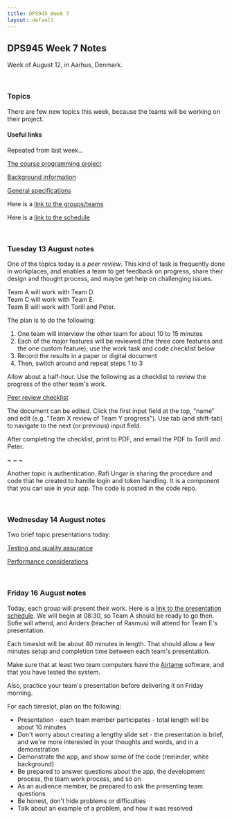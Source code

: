 ```yaml
---
title: DPS945 Week 7
layout: default
---
```


## DPS945 Week 7 Notes

Week of August 12, in Aarhus, Denmark. 

<br>

### Topics

There are few new topics this week, because the teams will be working on their project. 

#### Useful links

Repeated from last week...

[The course programming project](/graded-work/moves-project-intro)

[Background information](/graded-work/moves-project-background)

[General specifications](/graded-work/moves-project-general-specs)

Here is a [link to the groups/teams](/denmark/student-teams)

Here is a [link to the schedule](/schedule-detailed)

<br>

### Tuesday 13 August notes

One of the topics today is a *peer review*. This kind of task is frequently done in workplaces, and enables a team to get feedback on progress, share their design and thought process, and maybe get help on challenging issues. 

Team A will work with Team D.  
Team C will work with Team E.  
Team B will work with Torill and Peter. 

The plan is to do the following:
1.  One team will interview the other team for about 10 to 15 minutes
2. Each of the major features will be reviewed (the three core features and the one custom feature); use the work task and code checklist below 
3. Record the results in a paper or digital document
4. Then, switch around and repeat steps 1 to 3

Allow about a half-hour. Use the following as a checklist to review the progress of the other team's work. 

[Peer review checklist](pwa-peer-review-checklist.html)

The document can be edited. Click the first input field at the top, "name" and edit (e.g. "Team X review of Team Y progress"). Use tab (and shift-tab) to navigate to the next (or previous) input field. 

After completing the checklist, print to PDF, and email the PDF to Torill and Peter. 

~ ~ ~ 

Another topic is authentication. Rafi Ungar is sharing the procedure and code that he created to handle login and token handling. It is a component that you can use in your app. The code is posted in the code repo. 

<br>

### Wednesday 14 August notes

Two brief topic presentations today:

[Testing and quality assurance](pwa-aug-14-testing.pdf)

[Performance considerations](pwa-aug-14-performance.pdf)

<br>

### Friday 16 August notes

Today, each group will present their work. Here is a [link to the presentation schedule](/schedule-detailed#fredag-friday-16-august). We will begin at 08:30, so Team A should be ready to go then. Sofie will attend, and Anders (teacher of Rasmus) will attend for Team E's presentation. 

Each timeslot will be about 40 minutes in length. That should allow a few minutes setup and completion time between each team's presentation. 

Make sure that at least two team computers have the [Airtame](https://airtame.com/start) software, and that you have tested the system. 

Also, practice your team's presentation before delivering it on Friday morning. 

For each timeslot, plan on the following:
* Presentation - each team member participates - total length will be about 10 minutes 
* Don't worry about creating a lengthy slide set - the presentation is brief, and we're more interested in your thoughts and words, and in a demonstration 
* Demonstrate the app, and show some of the code (reminder, white background)
* Be prepared to answer questions about the app, the development process, the team work process, and so on 
* As an audience member, be prepared to ask the presenting team questions 
* Be honest, don't hide problems or difficulties
* Talk about an example of a problem, and how it was resolved

<br>

